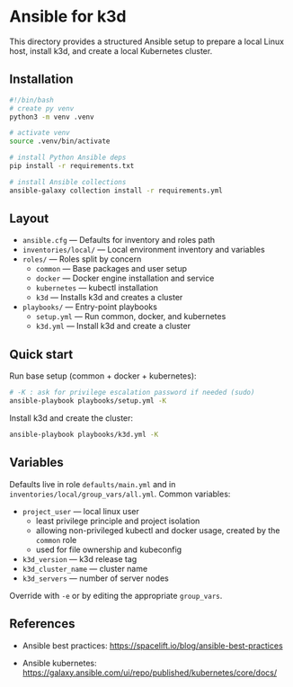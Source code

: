 # Ansible for k3d

This directory provides a structured Ansible setup to prepare a local Linux host, install k3d, and create a local Kubernetes cluster.

## Installation

```bash
#!/bin/bash
# create py venv
python3 -m venv .venv

# activate venv
source .venv/bin/activate

# install Python Ansible deps
pip install -r requirements.txt

# install Ansible collections
ansible-galaxy collection install -r requirements.yml
```

## Layout

- `ansible.cfg` — Defaults for inventory and roles path
- `inventories/local/` — Local environment inventory and variables
- `roles/` — Roles split by concern
  - `common` — Base packages and user setup
  - `docker` — Docker engine installation and service
  - `kubernetes` — kubectl installation
  - `k3d` — Installs k3d and creates a cluster
- `playbooks/` — Entry-point playbooks
  - `setup.yml` — Run common, docker, and kubernetes
  - `k3d.yml` — Install k3d and create a cluster

## Quick start

Run base setup (common + docker + kubernetes):

```sh
# -K : ask for privilege escalation password if needed (sudo)
ansible-playbook playbooks/setup.yml -K
```

Install k3d and create the cluster:

```sh
ansible-playbook playbooks/k3d.yml -K
```

## Variables

Defaults live in role `defaults/main.yml` and in `inventories/local/group_vars/all.yml`.
Common variables:

- `project_user` — local linux user
  - least privilege principle and project isolation
  - allowing non-privileged kubectl and docker usage, created by the `common` role
  - used for file ownership and kubeconfig
- `k3d_version` — k3d release tag
- `k3d_cluster_name` — cluster name
- `k3d_servers` — number of server nodes

Override with `-e` or by editing the appropriate `group_vars`.

## References

- Ansible best practices: https://spacelift.io/blog/ansible-best-practices

- Ansible kubernetes: https://galaxy.ansible.com/ui/repo/published/kubernetes/core/docs/

<!-- - Ansible Kubernetes Guide FR: https://blog.stephane-robert.info/docs/conteneurs/orchestrateurs/outils/ansible-k8s/ -->
<!-- - ArgoCD Guide FR: https://une-tasse-de.cafe/blog/argocd/ -->

